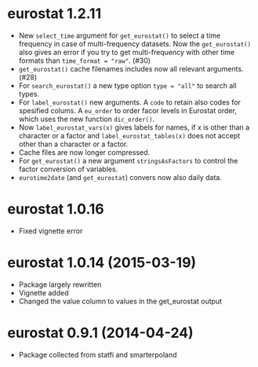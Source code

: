 # eurostat 1.2.11

* New `select_time` argument for `get_eurostat()` to select a time frequency 
  in case of multi-frequency datasets. Now the `get_eurostat()` also gives an
  error if you try to get multi-frequency with other time formats
  than `time_format = "raw"`. (#30) 
* `get_eurostat()` cache filenames includes now all relevant arguments. (#28)
* For `search_eurostat()` a new type option `type = "all"` to search all types.
* For `label_eurostat()` new arguments. A `code` to retain also codes 
  for spesified colums. A `eu_order` to order facor levels in Eurostat order, 
  which uses the new function `dic_order()`. 
* Now `label_eurostat_vars(x)` gives labels for names, if x is other than
  a character or a factor and `label_eurostat_tables(x)` does not accept other
  than a character or a factor.
* Cache files are now longer compressed.
* For `get_eurostat()` a new argument `stringsAsFactors` to control the
  factor conversion of variables.
* `eurotime2date` (and `get_eurostat`) convers now also daily data.

# eurostat 1.0.16

* Fixed vignette error

# eurostat 1.0.14 (2015-03-19)

* Package largely rewritten
* Vignette added
* Changed the value column to values in the get_eurostat output

# eurostat 0.9.1 (2014-04-24)

* Package collected from statfi and smarterpoland
